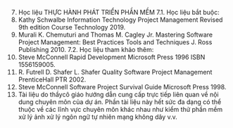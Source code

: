 7. Học liệu THỰC HÀNH PHÁT TRIỂN PHẦN MỀM
7.1. Học liệu bắt buộc:
1. Kathy Schwalbe Information Technology Project Management Revised 9th edition Course Technology 2019.
2. Murali K. Chemuturi and Thomas M. Cagley Jr. Mastering Software Project Management: Best Practices Tools and Techniques J. Ross Publishing 2010.
7.2. Học liệu tham khảo thêm:
1. Steve McConnell Rapid Development Microsoft Press 1996 ISBN 1556159005.
2. R. Futrell D. Shafer L. Shafer Quality Software Project Management PrenticeHall PTR 2002.
3. Steve McConnell Software Project Survival Guide Microsoft Press 1998.
4. Tài liệu do thầycô giáo hướng dẫn cung cấp trực tiếp liên quan về nội dung chuyên môn của dự án. Phần tài liệu này hết sức đa dạng có thể thuộc về các lĩnh vực chuyên môn khác nhau như kiểm thử phần mềm xử lý ảnh xử lý ngôn ngữ tự nhiên mạng không dây v.v.
